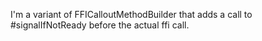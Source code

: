 I'm a variant of FFICalloutMethodBuilder  that adds a call to  #signalIfNotReady  before the actual ffi call.